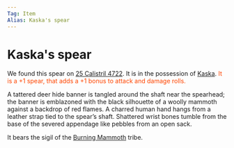 ```yaml
---
Tag: Item
Alias: Kaska's spear
---
```

# Kaska's spear
We found this spear on [25 Calistril 4722](questforthefrozenflame/docs/Playing-Notes/Session-2.md#27%20Calistril%204722). It is in the possession of [Kaska](questforthefrozenflame/docs/Backstory/NPCs/People/Broken-Tusk/Party-Members/Kaska.md). <font style="color:orangered"> It is a +1 spear, that adds a +1 bonus to attack and damage rolls.</font> 

A tattered deer hide banner is tangled around the shaft near the spearhead; the banner is emblazoned with the black silhouette of a woolly mammoth against a backdrop of red flames. A charred human hand hangs from a leather strap tied to the spear’s shaft. Shattered wrist bones tumble from the base of the severed appendage like pebbles from an open sack.

It bears the sigil of the [Burning Mammoth](questforthefrozenflame/docs/Backstory/Organizations/Burning-Mammoth.md) tribe.